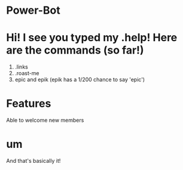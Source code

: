 # Power-Bot

# Hi! I see you typed my .help! Here are the commands (so far!)

1) .links
2) .roast-me
3) epic and epik (epik has a 1/200 chance to say 'epic')

# Features
Able to welcome new members

# um

And that's basically it! 

